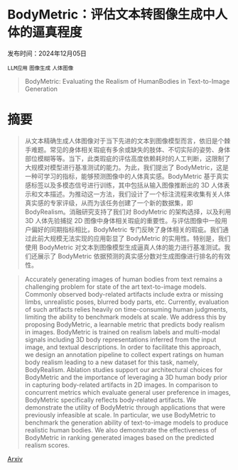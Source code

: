 # BodyMetric：评估文本转图像生成中人体的逼真程度

发布时间：2024年12月05日

`LLM应用` `图像生成` `人体图像`

> BodyMetric: Evaluating the Realism of HumanBodies in Text-to-Image Generation

# 摘要

> 从文本精确生成人体图像对于当下先进的文本到图像模型而言，依旧是个棘手难题。常见的身体相关瑕疵有多余或缺失的肢体、不切实际的姿势、身体部位模糊等等。当下，此类瑕疵的评估高度依赖耗时的人工判断，这限制了大规模对模型进行基准测试的能力。为此，我们提出了 BodyMetric，这是一种可学习的指标，能够预测图像中的人体真实感。BodyMetric 基于真实感标签以及多模态信号进行训练，其中包括从输入图像推断出的 3D 人体表示和文本描述。为推动这一方法，我们设计了一个标注流程来收集有关人体真实感的专家评级，从而为该任务创建了一个新的数据集，即 BodyRealism。消融研究支持了我们对 BodyMetric 的架构选择，以及利用 3D 人体先验捕捉 2D 图像中身体相关瑕疵的重要性。与评估图像中一般用户偏好的同期指标相比，BodyMetric 专门反映了身体相关的瑕疵。我们通过此前大规模无法实现的应用彰显了 BodyMetric 的实用性。特别是，我们使用 BodyMetric 对文本到图像模型生成逼真人体的能力进行基准测试。我们还展示了 BodyMetric 依据预测的真实感分数对生成图像进行排名的有效性。

> Accurately generating images of human bodies from text remains a challenging problem for state of the art text-to-image models. Commonly observed body-related artifacts include extra or missing limbs, unrealistic poses, blurred body parts, etc. Currently, evaluation of such artifacts relies heavily on time-consuming human judgments, limiting the ability to benchmark models at scale. We address this by proposing BodyMetric, a learnable metric that predicts body realism in images. BodyMetric is trained on realism labels and multi-modal signals including 3D body representations inferred from the input image, and textual descriptions. In order to facilitate this approach, we design an annotation pipeline to collect expert ratings on human body realism leading to a new dataset for this task, namely, BodyRealism. Ablation studies support our architectural choices for BodyMetric and the importance of leveraging a 3D human body prior in capturing body-related artifacts in 2D images. In comparison to concurrent metrics which evaluate general user preference in images, BodyMetric specifically reflects body-related artifacts. We demonstrate the utility of BodyMetric through applications that were previously infeasible at scale. In particular, we use BodyMetric to benchmark the generation ability of text-to-image models to produce realistic human bodies. We also demonstrate the effectiveness of BodyMetric in ranking generated images based on the predicted realism scores.

[Arxiv](https://arxiv.org/abs/2412.04086)